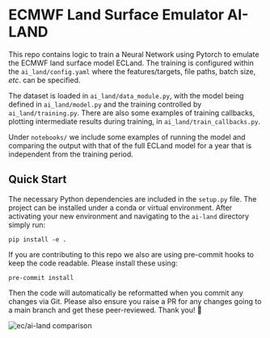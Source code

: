 # ECMWF Land Surface Emulator AI-LAND

This repo contains logic to train a Neural Network using Pytorch to emulate the ECMWF land surface model ECLand. The training is configured within the `ai_land/config.yaml` where the features/targets, file paths, batch size, *etc*. can be specified.

The dataset is loaded in `ai_land/data_module.py`, with the model being defined in `ai_land/model.py` and the training controlled by `ai_land/training.py`. There are also some examples of training callbacks, plotting intermediate results during training, in `ai_land/train_callbacks.py`.

Under `notebooks/` we include some examples of running the model and comparing the output with that of the full ECLand model for a year that is independent from the training period.

## Quick Start

The necessary Python dependencies are included in the `setup.py` file. The project can be installed under a conda or virtual environment. After activating your new environment and navigating to the `ai-land` directory simply run:
```
pip install -e .
```
If you are contributing to this repo we also are using pre-commit hooks to keep the code readable. Please install these using:
```
pre-commit install
```
Then the code will automatically be reformatted when you commit any changes via Git. Please also ensure you raise a PR for any changes going to a main branch and get these peer-reviewed. Thank you! :pray:

![ec/ai-land comparison](docs/ai-land-comp.gif "ai-land")
